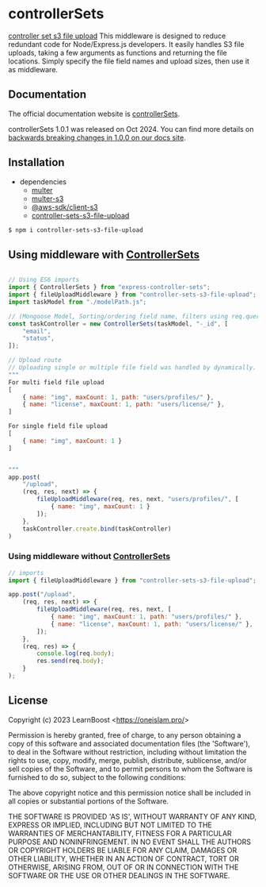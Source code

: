 # controllerSets

[controller set s3 file upload](https://oneislam.pro/) This middleware is designed to reduce redundant code for Node/Express.js developers. It easily handles S3 file uploads, taking a few arguments as functions and returning the file locations. Simply specify the file field names and upload sizes, then use it as middleware.

## Documentation

The official documentation website is [controllerSets](https://oneislam.pro/).

controllerSets 1.0.1 was released on Oct 2024. You can find more details on [backwards breaking changes in 1.0.0 on our docs site](https://oneislam.pro/). 


## Installation
* dependencies
    * [multer]("https://www.npmjs.com/package/multer)
    * [multer-s3]("https://www.npmjs.com/package/multer-s3)
    * [@aws-sdk/client-s3]("https://www.npmjs.com/package/@aws-sdk/client-s3")
    * [controller-sets-s3-file-upload]("https://www.npmjs.com/package/controller-sets-s3-file-upload")

```sh
$ npm i controller-sets-s3-file-upload
```

## Using middleware with [ControllerSets]("https://www.npmjs.com/package/express-controller-sets")

```javascript

// Using ES6 imports
import { ControllerSets } from "express-controller-sets";
import { fileUploadMiddleware } from "controller-sets-s3-file-upload";
import taskModel from "./modelPath.js";

// (Mongoose Model, Sorting/ordering field name, filters using req.query)
const taskController = new ControllerSets(taskModel, "-_id", [
    "email",
    "status",
]);

// Upload route
// Uploading single or multiple file field was handled by dynamically. just send a array of objects
"""
For multi field file upload
[
    { name: "img", maxCount: 1, path: "users/profiles/" },
    { name: "license", maxCount: 1, path: "users/license/" },
]

For single field file upload
[
    { name: "img", maxCount: 1 }
]


"""
app.post(
    "/upload",
    (req, res, next) => {
        fileUploadMiddleware(req, res, next, "users/profiles/", [
            { name: "img", maxCount: 1 }
        ]);
    },
    taskController.create.bind(taskController)
)

```

### Using middleware without [ControllerSets]("https://www.npmjs.com/package/express-controller-sets")
```js
// imports
import { fileUploadMiddleware } from "controller-sets-s3-file-upload";

app.post("/upload",
    (req, res, next) => {
        fileUploadMiddleware(req, res, next, [
            { name: "img", maxCount: 1, path: "users/profiles/" },
            { name: "license", maxCount: 1, path: "users/license/" },
        ]);
    },
    (req, res) => {
        console.log(req.body);
        res.send(req.body);
    }
);


```



## License

Copyright (c) 2023 LearnBoost &lt;https://oneislam.pro/&gt;

Permission is hereby granted, free of charge, to any person obtaining
a copy of this software and associated documentation files (the
'Software'), to deal in the Software without restriction, including
without limitation the rights to use, copy, modify, merge, publish,
distribute, sublicense, and/or sell copies of the Software, and to
permit persons to whom the Software is furnished to do so, subject to
the following conditions:

The above copyright notice and this permission notice shall be
included in all copies or substantial portions of the Software.

THE SOFTWARE IS PROVIDED 'AS IS', WITHOUT WARRANTY OF ANY KIND,
EXPRESS OR IMPLIED, INCLUDING BUT NOT LIMITED TO THE WARRANTIES OF
MERCHANTABILITY, FITNESS FOR A PARTICULAR PURPOSE AND NONINFRINGEMENT.
IN NO EVENT SHALL THE AUTHORS OR COPYRIGHT HOLDERS BE LIABLE FOR ANY
CLAIM, DAMAGES OR OTHER LIABILITY, WHETHER IN AN ACTION OF CONTRACT,
TORT OR OTHERWISE, ARISING FROM, OUT OF OR IN CONNECTION WITH THE
SOFTWARE OR THE USE OR OTHER DEALINGS IN THE SOFTWARE.
